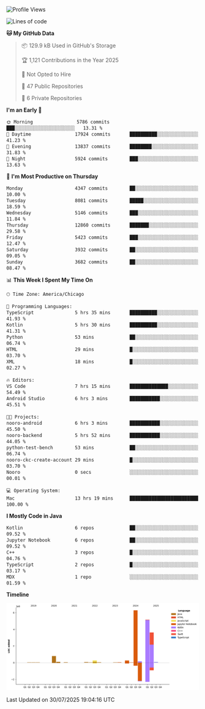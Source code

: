 <!--START_SECTION:waka-->
![Profile Views](http://img.shields.io/badge/Profile%20Views-0-blue)

![Lines of code](https://img.shields.io/badge/From%20Hello%20World%20I%27ve%20Written-16.9%20million%20lines%20of%20code-blue)

**🐱 My GitHub Data** 

> 📦 129.9 kB Used in GitHub's Storage 
 > 
> 🏆 1,121 Contributions in the Year 2025
 > 
> 🚫 Not Opted to Hire
 > 
> 📜 47 Public Repositories 
 > 
> 🔑 6 Private Repositories 
 > 
**I'm an Early 🐤** 

```text
🌞 Morning                5786 commits        ███░░░░░░░░░░░░░░░░░░░░░░   13.31 % 
🌆 Daytime                17924 commits       ██████████░░░░░░░░░░░░░░░   41.23 % 
🌃 Evening                13837 commits       ████████░░░░░░░░░░░░░░░░░   31.83 % 
🌙 Night                  5924 commits        ███░░░░░░░░░░░░░░░░░░░░░░   13.63 % 
```
📅 **I'm Most Productive on Thursday** 

```text
Monday                   4347 commits        ██░░░░░░░░░░░░░░░░░░░░░░░   10.00 % 
Tuesday                  8081 commits        █████░░░░░░░░░░░░░░░░░░░░   18.59 % 
Wednesday                5146 commits        ███░░░░░░░░░░░░░░░░░░░░░░   11.84 % 
Thursday                 12860 commits       ███████░░░░░░░░░░░░░░░░░░   29.58 % 
Friday                   5423 commits        ███░░░░░░░░░░░░░░░░░░░░░░   12.47 % 
Saturday                 3932 commits        ██░░░░░░░░░░░░░░░░░░░░░░░   09.05 % 
Sunday                   3682 commits        ██░░░░░░░░░░░░░░░░░░░░░░░   08.47 % 
```


📊 **This Week I Spent My Time On** 

```text
🕑︎ Time Zone: America/Chicago

💬 Programming Languages: 
TypeScript               5 hrs 35 mins       ██████████░░░░░░░░░░░░░░░   41.93 % 
Kotlin                   5 hrs 30 mins       ██████████░░░░░░░░░░░░░░░   41.31 % 
Python                   53 mins             ██░░░░░░░░░░░░░░░░░░░░░░░   06.74 % 
HTML                     29 mins             █░░░░░░░░░░░░░░░░░░░░░░░░   03.70 % 
XML                      18 mins             █░░░░░░░░░░░░░░░░░░░░░░░░   02.27 % 

🔥 Editors: 
VS Code                  7 hrs 15 mins       ██████████████░░░░░░░░░░░   54.49 % 
Android Studio           6 hrs 3 mins        ███████████░░░░░░░░░░░░░░   45.51 % 

🐱‍💻 Projects: 
nooro-android            6 hrs 3 mins        ███████████░░░░░░░░░░░░░░   45.50 % 
nooro-backend            5 hrs 52 mins       ███████████░░░░░░░░░░░░░░   44.05 % 
python-test-bench        53 mins             ██░░░░░░░░░░░░░░░░░░░░░░░   06.74 % 
nooro-ckc-create-account 29 mins             █░░░░░░░░░░░░░░░░░░░░░░░░   03.70 % 
Nooro                    0 secs              ░░░░░░░░░░░░░░░░░░░░░░░░░   00.01 % 

💻 Operating System: 
Mac                      13 hrs 19 mins      █████████████████████████   100.00 % 
```

**I Mostly Code in Java** 

```text
Kotlin                   6 repos             ██░░░░░░░░░░░░░░░░░░░░░░░   09.52 % 
Jupyter Notebook         6 repos             ██░░░░░░░░░░░░░░░░░░░░░░░   09.52 % 
C++                      3 repos             █░░░░░░░░░░░░░░░░░░░░░░░░   04.76 % 
TypeScript               2 repos             █░░░░░░░░░░░░░░░░░░░░░░░░   03.17 % 
MDX                      1 repo              ░░░░░░░░░░░░░░░░░░░░░░░░░   01.59 % 
```



**Timeline**

![Lines of Code chart](https://raw.githubusercontent.com/phanijsp/phanijsp/main/assets/bar_graph.png)


 Last Updated on 30/07/2025 19:04:16 UTC
<!--END_SECTION:waka-->
